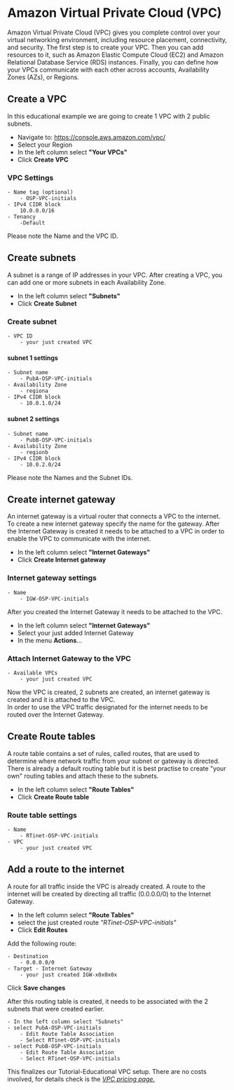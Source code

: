 # Amazon Virtual Private Cloud (VPC)

Amazon Virtual Private Cloud (VPC) gives you complete control over your virtual networking environment, including resource placement, connectivity, and security. The first step is to create your VPC. Then you can add resources to it, such as Amazon Elastic Compute Cloud (EC2) and Amazon Relational Database Service (RDS) instances. Finally, you can define how your VPCs communicate with each other across accounts, Availability Zones (AZs), or Regions.

## Create a VPC

In this educational example we are going to create 1 VPC with 2 public subnets.

- Navigate to: https://console.aws.amazon.com/vpc/
- Select your Region
- In the left column select **"Your VPCs"**
- Click **Create VPC**

### VPC Settings

    - Name tag (optional)
        - OSP-VPC-initials
    - IPv4 CIDR block
        10.0.0.0/16
    - Tenancy
        -Default

Please note the Name and the VPC ID.

## Create subnets

A subnet is a range of IP addresses in your VPC. After creating a VPC, you can add one or more subnets in each Availability Zone.

- In the left column select **"Subnets"**
- Click **Create Subnet**

### Create subnet

    - VPC ID
        - your just created VPC

#### subnet 1 settings

    - Subnet name
        - PubA-OSP-VPC-initials
    - Availability Zone
        - regiona
    - IPv4 CIDR block
        - 10.0.1.0/24

#### subnet 2 settings

    - Subnet name
        - PubB-OSP-VPC-initials
    - Availability Zone
        - regionb
    - IPv4 CIDR block
        - 10.0.2.0/24

Please note the Names and the Subnet IDs.

## Create internet gateway

An internet gateway is a virtual router that connects a VPC to the internet. To create a new internet gateway specify the name for the gateway. After the Internet Gateway is created it needs to be attached to a VPC in order to enable the VPC to communicate with the internet.

- In the left column select **"Internet Gateways"**
- Click **Create Internet gateway**

### Internet gateway settings

    - Name
        - IGW-OSP-VPC-initials

After you created the Internet Gateway it needs to be attached to the VPC.

- In the left column select **"Internet Gateways"**
- Select your just added Internet Gateway
- In the menu **Actions**...

### Attach Internet Gateway to the VPC

    - Available VPCs
        - your just created VPC

Now the VPC is created, 2 subnets are created, an internet gateway is created and it is attached to the VPC.  
In order to use the VPC traffic designated for the internet needs to be routed over the Internet Gateway.

## Create Route tables

A route table contains a set of rules, called routes, that are used to determine where network traffic from your subnet or gateway is directed.  
There is already a default routing table but it is best practise to create "your own" routing tables and attach these to the subnets.

- In the left column select **"Route Tables"**
- Click **Create Route table**

### Route table settings

    - Name
        - RTinet-OSP-VPC-initials
    - VPC
        - your just created VPC

## Add a route to the internet

A route for all traffic inside the VPC is already created. A route to the internet will be created by directing all traffic (0.0.0.0/0) to the Internet Gateway.

- In the left column select **"Route Tables"**
- select the just created route _"RTinet-OSP-VPC-initials"_
- Click **Edit Routes**

Add the following route:

    - Destination
        - 0.0.0.0/0
    - Target - Internet Gateway
        - your just created IGW-x0x0x0x

Click **Save changes**

After this routing table is created, it needs to be associated with the 2 subnets that were created earlier.


    - In the left column select "Subnets"
    - select PubA-OSP-VPC-initials
        - Edit Route Table Association
        - Select RTinet-OSP-VPC-initials
    - select PubB-OSP-VPC-initials
        - Edit Route Table Association
        - Select RTinet-OSP-VPC-initials

This finalizes our Tutorial-Educational VPC setup. There are no costs involved, for details check is the _[VPC pricing page.](https://aws.amazon.com/vpc/pricing/)_
